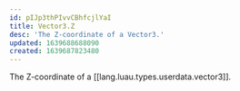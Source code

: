 ```yaml
---
id: pIJp3thPIvvCBhfcjlYaI
title: Vector3.Z
desc: 'The Z-coordinate of a Vector3.'
updated: 1639688688090
created: 1639687823480
---
```


The Z-coordinate of a [[lang.luau.types.userdata.vector3]].
